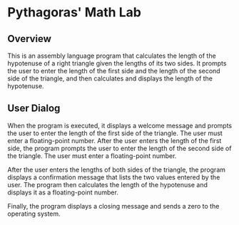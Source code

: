 # Pythagoras' Math Lab

## Overview  
This is an assembly language program that calculates the length of the hypotenuse of a right triangle given the lengths of its two sides. It prompts the user to enter the length of the first side and the length of the second side of the triangle, and then calculates and displays the length of the hypotenuse.

## User Dialog  
When the program is executed, it displays a welcome message and prompts the user to enter the length of the first side of the triangle. The user must enter a floating-point number. After the user enters the length of the first side, the program prompts the user to enter the length of the second side of the triangle. The user must enter a floating-point number.

After the user enters the lengths of both sides of the triangle, the program displays a confirmation message that lists the two values entered by the user. The program then calculates the length of the hypotenuse and displays it as a floating-point number.

Finally, the program displays a closing message and sends a zero to the operating system.
